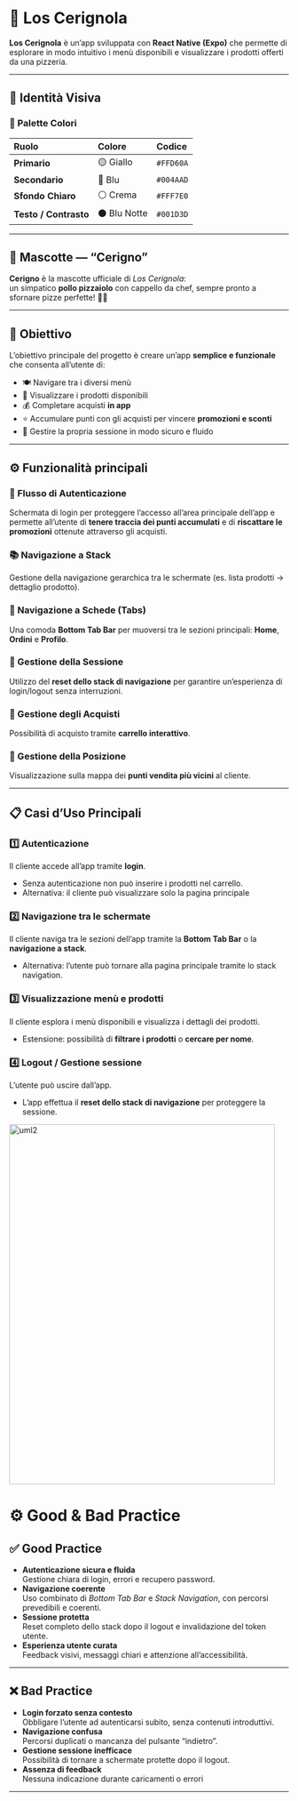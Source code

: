 # 🌮 Los Cerignola

**Los Cerignola** è un’app sviluppata con **React Native (Expo)** che permette di esplorare in modo intuitivo i menù disponibili e visualizzare i prodotti offerti da una pizzeria.

---

## 🎨 Identità Visiva

### 🌈 Palette Colori

| Ruolo | Colore | Codice |
|:------|:--------|:-------|
| **Primario** | 🟡 Giallo | `#FFD60A` |
| **Secondario** | 🔵 Blu | `#004AAD` |
| **Sfondo Chiaro** | ⚪ Crema | `#FFF7E0` |
| **Testo / Contrasto** | ⚫ Blu Notte | `#001D3D` |

---

## 🐔 Mascotte — “Cerigno”

**Cerigno** è la mascotte ufficiale di *Los Cerignola*:  
un simpatico **pollo pizzaiolo** con cappello da chef, sempre pronto a sfornare pizze perfette! 🍕🔥  

---

## 🎯 Obiettivo

L’obiettivo principale del progetto è creare un’app **semplice e funzionale** che consenta all’utente di:

- 🍽️ Navigare tra i diversi menù  
- 👀 Visualizzare i prodotti disponibili
- 💰 Completare acquisti **in app**
- ⭐ Accumulare punti con gli acquisti per vincere **promozioni e sconti** 
- 🔐 Gestire la propria sessione in modo sicuro e fluido


---

## ⚙️ Funzionalità principali

### 🔐 Flusso di Autenticazione
Schermata di login per proteggere l’accesso all’area principale dell’app e permette all’utente di **tenere traccia dei punti accumulati** e di **riscattare le promozioni** ottenute attraverso gli acquisti.

### 📚 Navigazione a Stack
Gestione della navigazione gerarchica tra le schermate (es. lista prodotti → dettaglio prodotto).

### 📱 Navigazione a Schede (Tabs)
Una comoda **Bottom Tab Bar** per muoversi tra le sezioni principali: **Home**, **Ordini** e **Profilo**.

### 🔄 Gestione della Sessione
Utilizzo del **reset dello stack di navigazione** per garantire un’esperienza di login/logout senza interruzioni.

### 🛒 Gestione degli Acquisti
Possibilità di acquisto tramite **carrello interattivo**.

### 📍 Gestione della Posizione
Visualizzazione sulla mappa dei **punti vendita più vicini** al cliente.

---

## 📋 Casi d’Uso Principali

### 1️⃣ Autenticazione
Il cliente accede all’app tramite **login**.  
- Senza autenticazione non può inserire i prodotti nel carrello.
- Alternativa: il cliente può visualizzare solo la pagina principale 

### 2️⃣ Navigazione tra le schermate
Il cliente naviga tra le sezioni dell’app tramite la **Bottom Tab Bar** o la **navigazione a stack**.  
- Alternativa: l’utente può tornare alla pagina principale tramite lo stack navigation.

### 3️⃣ Visualizzazione menù e prodotti
Il cliente esplora i menù disponibili e visualizza i dettagli dei prodotti.  
- Estensione: possibilità di **filtrare i prodotti** o **cercare per nome**.

### 4️⃣ Logout / Gestione sessione
L’utente può uscire dall’app.  
- L’app effettua il **reset dello stack di navigazione** per proteggere la sessione.
<img width="479" height="648" alt="uml2" src="https://github.com/user-attachments/assets/db9795c0-9213-4c0b-862d-31239301a848" />

# ⚙️ Good & Bad Practice

## ✅ Good Practice
- **Autenticazione sicura e fluida**  
  Gestione chiara di login, errori e recupero password.
- **Navigazione coerente**  
  Uso combinato di *Bottom Tab Bar* e *Stack Navigation*, con percorsi prevedibili e coerenti.
- **Sessione protetta**  
  Reset completo dello stack dopo il logout e invalidazione del token utente.
- **Esperienza utente curata**  
  Feedback visivi, messaggi chiari e attenzione all’accessibilità.

---

## ❌ Bad Practice
- **Login forzato senza contesto**  
  Obbligare l’utente ad autenticarsi subito, senza contenuti introduttivi.
- **Navigazione confusa**  
  Percorsi duplicati o mancanza del pulsante “indietro”.
- **Gestione sessione inefficace**  
  Possibilità di tornare a schermate protette dopo il logout.
- **Assenza di feedback**  
  Nessuna indicazione durante caricamenti o errori
---

